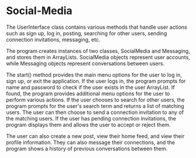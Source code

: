 # Social-Media
The UserInterface class contains various methods that handle user actions such as sign up, log in, posting, searching for other users, sending connection invitations, messaging, etc.

The program creates instances of two classes, SocialMedia and Messaging, and stores them in ArrayLists. SocialMedia objects represent user accounts, while Messaging objects represent conversations between users.

The start() method provides the main menu options for the user to log in, sign up, or exit the application. If the user logs in, the program prompts for name and password to check if the user exists in the user ArrayList. If found, the program provides additional menu options for the user to perform various actions. If the user chooses to search for other users, the program prompts for the user's search term and returns a list of matching users. The user can then choose to send a connection invitation to any of the matching users. If the user has pending connection invitations, the program displays them and allows the user to accept or reject them.

The user can also create a new post, view their home feed, and view their profile information. They can also message their connections, and the program shows a history of previous conversations between them.
